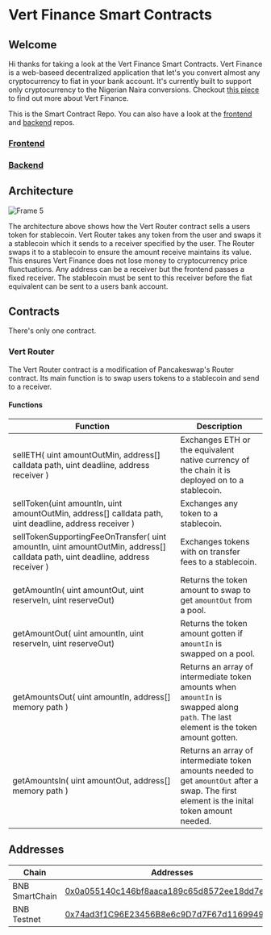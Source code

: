 # Vert Finance Smart Contracts

## Welcome
Hi thanks for taking a look at the Vert Finance Smart Contracts. Vert Finance is a web-baseed decentralized application that let's you convert almost any cryptocurrency to fiat in your bank account. It's currently built to support only cryptocurrency to the Nigerian Naira conversions. Checkout [this piece](https://nonseodion.medium.com/architecture-of-a-fiat-to-cryptocurrency-exchange-c65a6c233a2c) to find out more about Vert Finance.

This is the Smart Contract Repo. You can also have a look at the [frontend](https://github.com/nonseodion/vert-ui) and [backend](https://github.com/nonseodion/vert-backend) repos.

### [Frontend](https://github.com/nonseodion/vert-ui)
### [Backend](https://github.com/nonseodion/vert-backend)

## Architecture

![Frame 5](https://github.com/nonseodion/vert-router/assets/38128301/d6545623-4529-4939-9ba7-b0e2e9254368)

The architecture above shows how the Vert Router contract sells a users token for stablecoin. Vert Router takes any token from the user and swaps it a stablecoin which it sends to a receiver specified by the user. The Router swaps it to a stablecoin to ensure the amount receive maintains its value. This ensures Vert Finance does not lose money to cryptocurrency price flunctuations. Any address can be a receiver but the frontend passes a fixed receiver. The stablecoin must be sent to this receiver before the fiat equivalent can be sent to a users bank account.

## Contracts
There's only one contract.

### Vert Router
The Vert Router contract is a modification of Pancakeswap's Router contract. Its main function is to swap users tokens to a stablecoin and send to a receiver. 

#### Functions
| Function                                                                                                                       | Description                                                                                                                                 |
|--------------------------------------------------------------------------------------------------------------------------------|---------------------------------------------------------------------------------------------------------------------------------------------|
| sellETH( uint amountOutMin, address[] calldata path, uint deadline, address receiver )                                         | Exchanges ETH or the equivalent native currency of the chain it is deployed on to a stablecoin.                                             |
| sellToken(uint amountIn, uint amountOutMin, address[] calldata path, uint deadline, address receiver )                         | Exchanges any token to a stablecoin.                                                                                                        |
| sellTokenSupportingFeeOnTransfer( uint amountIn, uint amountOutMin, address[] calldata path, uint deadline, address receiver ) | Exchanges tokens with on transfer fees to a stablecoin.                                                                                     |
| getAmountIn( uint amountOut, uint reserveIn, uint reserveOut)                                                                  | Returns the token amount to swap to get `amountOut` from a pool.                                                                            |
| getAmountOut( uint amountIn, uint reserveIn, uint reserveOut)                                                                  | Returns the token amount gotten if `amountIn` is swapped on a pool.                                                                         |
| getAmountsOut( uint amountIn, address[] memory path )                                                                          | Returns an array of intermediate token amounts when `amountIn` is swapped along `path`. The last element is the token amount gotten.        |
| getAmountsIn( uint amountOut, address[] memory path )                                                                          | Returns an array of intermediate token amounts needed to get `amountOut` after a swap. The first element is the inital token amount needed. |            |

## Addresses

| Chain          | Addresses                                  |
|----------------|--------------------------------------------|
| BNB SmartChain | [0x0a055140c146bf8aaca189c65d8572ee18dd7e0](https://bscscan.com/address/0x0a055140c146bf8aaca189c65d8572ee18dd7e01) |
| BNB Testnet    | [0x74ad3f1C96E23456B8e6c9D7d7F67d1169949b5B](https://bscscan.com/address/0x74ad3f1C96E23456B8e6c9D7d7F67d1169949b5B) |
